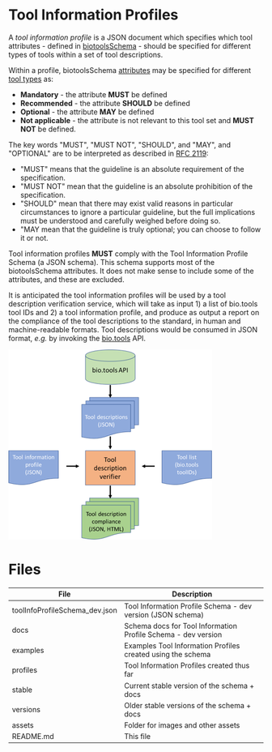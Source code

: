 # Tool Information Profiles

A *tool information profile* is a JSON document which specifies which tool attributes - defined in [biotoolsSchema](https://github.com/bio-tools/biotoolsSchema) - should be specified for different types of tools within a set of tool descriptions.

Within a profile, biotoolsSchema [attributes](https://biotoolsschema.readthedocs.io/en/latest/biotoolsschema_elements.html#) may be specified for different [tool types](https://biotoolsschema.readthedocs.io/en/latest/controlled_vocabularies.html#tool-type) as:  
* **Mandatory** - the attribute **MUST** be defined
* **Recommended** - the attribute **SHOULD** be defined
* **Optional** - the attribute **MAY** be defined
* **Not applicable** - the attribute is not relevant to this tool set and **MUST NOT** be defined.

The key words "MUST", "MUST NOT", "SHOULD", and "MAY", and "OPTIONAL" are to be interpreted as described in [RFC 2119](http://www.ietf.org/rfc/rfc2119.txt):

* "MUST" means that the guideline is an absolute requirement of the specification.
* "MUST NOT" mean that the guideline is an absolute prohibition of the specification.
* "SHOULD" mean that there may exist valid reasons in particular circumstances to ignore a particular guideline, but the full implications must be understood and carefully weighed before doing so.
* "MAY mean that the guideline is truly optional; you can choose to follow it or not.

Tool information profiles **MUST** comply with the Tool Information Profile Schema (a JSON schema). This schema supports most of the biotoolsSchema attributes.  It does not make sense to include some of the attributes, and these are excluded. 

It is anticipated the tool information profiles will be used by a tool description verification service, which will take as input 1) a list of bio.tools tool IDs and 2) a tool information profile, and produce as output a report on the compliance of the tool descriptions to the standard, in human and machine-readable formats. Tool descriptions would be consumed in JSON format, *e.g.* by invoking the [bio.tools](https://bio.tools) API.

![toolDescriptionVerifier](assets/toolDescriptionVerifier.png)

# Files

File                           | Description
----                           | -----------
toolInfoProfileSchema_dev.json | Tool Information Profile Schema - dev version (JSON schema)
docs                           | Schema docs for Tool Information Profile Schema - dev version
examples                       | Examples Tool Information Profiles created using the schema
profiles                       | Tool Information Profiles created thus far
stable                         | Current stable version of the schema + docs 
versions                       | Older stable versions of the schema + docs
assets                         | Folder for images and other assets
README.md		       | This file


